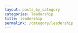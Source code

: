 ```yaml
---
layout: posts_by_category
categories: leadership
title: leadership
permalink: /category/leadership
---
```

